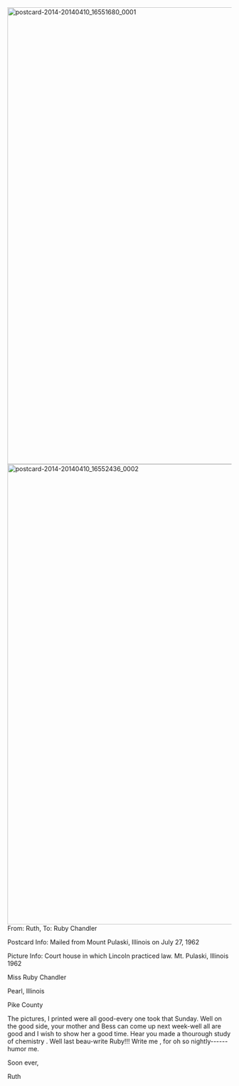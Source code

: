 <html><body><a href="http://107.170.91.122/wp-content/uploads/2014/04/postcard-2014-20140410_16551680_0001.jpg"><img class="alignnone size-full wp-image-80" src="http://107.170.91.122/wp-content/uploads/2014/04/postcard-2014-20140410_16551680_0001.jpg" alt="postcard-2014-20140410_16551680_0001" width="1511" height="1027"></a> <a href="http://107.170.91.122/wp-content/uploads/2014/04/postcard-2014-20140410_16552436_0002.jpg"><img class="alignnone size-full wp-image-81" src="http://107.170.91.122/wp-content/uploads/2014/04/postcard-2014-20140410_16552436_0002.jpg" alt="postcard-2014-20140410_16552436_0002" width="1521" height="1035"></a>From: Ruth, To: Ruby Chandler

Postcard Info: Mailed from Mount Pulaski, Illinois on July 27, 1962

Picture Info: Court house in which Lincoln practiced law. Mt. Pulaski, Illinois 1962



Miss Ruby Chandler

Pearl, Illinois

Pike County



The pictures, I printed were all good-every one took that Sunday. Well on the good side, your mother and Bess can come up next week-well all are good and I wish to show her a good time. Hear you made a thourough study of chemistry . Well last beau-write Ruby!!! Write me , for oh so nightly------humor me.

Soon ever,

Ruth



 </body></html>